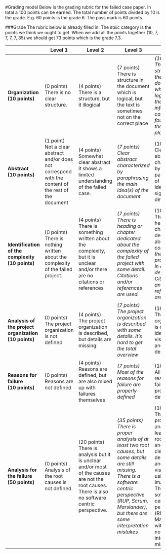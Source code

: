 #Grading model
Below is the grading rubric for the failed case paper. In total a 100 points can be earned. The total number of points divided by 10 is the grade. E.g. 60 points is the grade 6. The pass mark is 60 points. 

###Grade
The rubric below is already filled in. The <i>italic</i> category is the points we think we ought to get. When we add all the points together (10, 7, 7, 7, 7, 35) we should get 73 points which is the grade 7.3.

|   |  Level 1 | Level 2   | Level 3   | Level 4   |
|---|---|	---|---|---|
| <b> Organization (10 points)| (0 points) There is no clear structure.| (4 points) <br> There is a structure, but it illogical| (7 points) <br> There is structure in the document which is logical, but the text is sometimes not on the correct place| <i>(10 points) <br> There is structure in the document which is logical. All the information can be founded on the correct place. |
| <b>Abstract <br> (10 points) | (1 point) <br> Not a clear abstract and/or does not correspond with the content of the rest of the document |  (4 points)<br> Somewhat clear abstract it shows a limited understanding of the failed case. |  <i>(7 points) <br> Clear abstract characterized by paraphrasing the main idea(s) of the document |  (10 points)<br> Clear abstract characterized by paraphrasing of the main idea(s) and significant details. |
| <b>Identification of the complexity  <br> (10 points) | (0 points) <br> There is nothing written about the complexity of the failed project.  | (4 points) <br> There is something written about the complexity, but it is unclear and/or there are no citations or references  | <i> (7 points) <br> There is heading or chapter dedicated about the complexity of the failed project with some detail. Citations and/or references are used. |  (10 points) <br>There is heading or chapter dedicated abo<i>ut the complexity of the failed project with in depth detail. Citations and/or references are used. |
| <b> Analysis of the project organization <br> (10 points) | (0 points) <br>The project organization is not defined | (4 points) <br>The project organization is described, but details are missing   | <i> (7 points) <br> The project organization is described with some details. It’s hard to get the total overview |  (10 points) <br>The project organization is clearly identified, visualized and described |
| <b> Reasons for failure <br> (10 points)  |  (0 points) <br> Reasons are not defined | (4 points) <br> Reasons are defined, but are also mixed up with failures themselves  | <i> (7 points) <br>Most of the reasons for failure are properly defined  | (10 points> <br>All the reasons for failure are properly defined. |
| <b> Analysis for the failure <br> (50 points) | (0 points) Analysis of the root causes is not defined.  |  (20 points) <br> There is analysis but it is unclear and/or most of the causes are not the root causes. There is also no software centric perspective. | <i>(35 points) <br> There is proper analysis of at least two root causes, but some details are still missing. There is a software centric perspective (RUP, Scrum, Marslander), but there are some interpretation mistakes| (100 points) <br>  There is proper analysis of at least three root causes and it is clearly described and visualized using images. There is clear software centric perspective (RUP, Scrum, Marslander) with almost no interpretation mistakes.|






